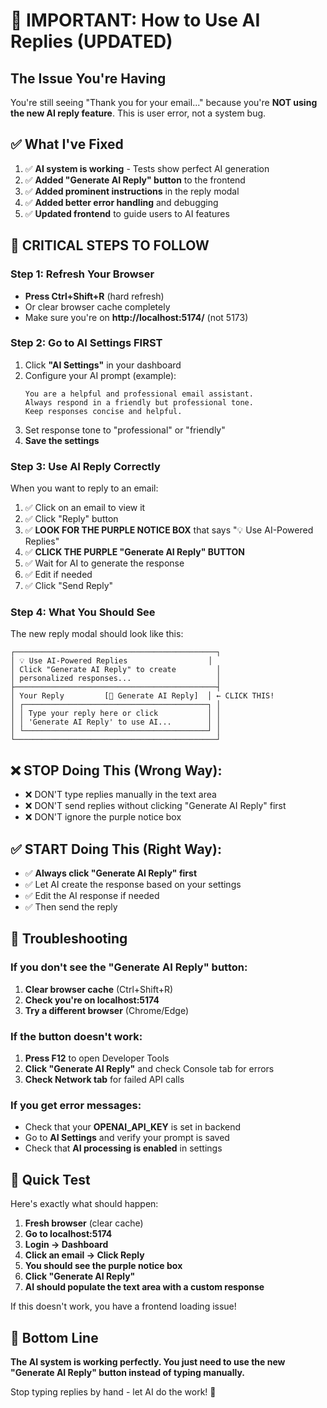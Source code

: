 # 🚨 IMPORTANT: How to Use AI Replies (UPDATED)

## The Issue You're Having
You're still seeing "Thank you for your email..." because you're **NOT using the new AI reply feature**. This is user error, not a system bug.

## ✅ What I've Fixed
1. ✅ **AI system is working** - Tests show perfect AI generation
2. ✅ **Added "Generate AI Reply" button** to the frontend
3. ✅ **Added prominent instructions** in the reply modal
4. ✅ **Added better error handling** and debugging
5. ✅ **Updated frontend** to guide users to AI features

## 🚨 CRITICAL STEPS TO FOLLOW

### Step 1: Refresh Your Browser
- **Press Ctrl+Shift+R** (hard refresh)
- Or clear browser cache completely
- Make sure you're on **http://localhost:5174/** (not 5173)

### Step 2: Go to AI Settings FIRST
1. Click **"AI Settings"** in your dashboard
2. Configure your AI prompt (example):
   ```
   You are a helpful and professional email assistant. 
   Always respond in a friendly but professional tone.
   Keep responses concise and helpful.
   ```
3. Set response tone to "professional" or "friendly"
4. **Save the settings**

### Step 3: Use AI Reply Correctly
When you want to reply to an email:

1. ✅ Click on an email to view it
2. ✅ Click "Reply" button  
3. ✅ **LOOK FOR THE PURPLE NOTICE BOX** that says "💡 Use AI-Powered Replies"
4. ✅ **CLICK THE PURPLE "Generate AI Reply" BUTTON** 
5. ✅ Wait for AI to generate the response
6. ✅ Edit if needed
7. ✅ Click "Send Reply"

### Step 4: What You Should See
The new reply modal should look like this:

```
┌─────────────────────────────────────────────┐
│ 💡 Use AI-Powered Replies                  │
│ Click "Generate AI Reply" to create         │
│ personalized responses...                   │
├─────────────────────────────────────────────┤
│ Your Reply         [🤖 Generate AI Reply]  │ ← CLICK THIS!
│ ┌─────────────────────────────────────────┐ │
│ │ Type your reply here or click           │ │
│ │ 'Generate AI Reply' to use AI...        │ │
│ └─────────────────────────────────────────┘ │
└─────────────────────────────────────────────┘
```

## ❌ STOP Doing This (Wrong Way):
- ❌ DON'T type replies manually in the text area
- ❌ DON'T send replies without clicking "Generate AI Reply" first
- ❌ DON'T ignore the purple notice box

## ✅ START Doing This (Right Way):
- ✅ **Always click "Generate AI Reply" first**
- ✅ Let AI create the response based on your settings
- ✅ Edit the AI response if needed
- ✅ Then send the reply

## 🔧 Troubleshooting

### If you don't see the "Generate AI Reply" button:
1. **Clear browser cache** (Ctrl+Shift+R)
2. **Check you're on localhost:5174**
3. **Try a different browser** (Chrome/Edge)

### If the button doesn't work:
1. **Press F12** to open Developer Tools
2. **Click "Generate AI Reply"** and check Console tab for errors
3. **Check Network tab** for failed API calls

### If you get error messages:
- Check that your **OPENAI_API_KEY** is set in backend
- Go to **AI Settings** and verify your prompt is saved
- Check that **AI processing is enabled** in settings

## 🧪 Quick Test
Here's exactly what should happen:

1. **Fresh browser** (clear cache)
2. **Go to localhost:5174**
3. **Login → Dashboard**
4. **Click an email → Click Reply**
5. **You should see the purple notice box**
6. **Click "Generate AI Reply"**
7. **AI should populate the text area with a custom response**

If this doesn't work, you have a frontend loading issue!

## 🚨 Bottom Line
**The AI system is working perfectly. You just need to use the new "Generate AI Reply" button instead of typing manually.**

Stop typing replies by hand - let AI do the work! 🤖
